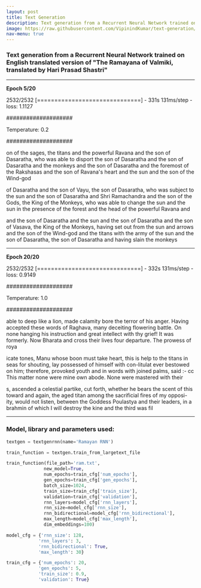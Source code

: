 ```yaml
---
layout: post
title: Text Generation
description: Text generation from a Recurrent Neural Network trained on English translated version of "The Ramayana of Valmiki, translated by Hari Prasad Shastri" 
image: https://raw.githubusercontent.com/VipinindKumar/text-generation/master/image/ramayan.jpg
nav-menu: true
---
```




### Text generation from a Recurrent Neural Network trained on English translated version of "The Ramayana of Valmiki, translated by Hari Prasad Shastri"


<hr/>


**Epoch 5/20**

2532/2532 [==============================] - 331s 131ms/step - loss: 1.1127

####################

Temperature: 0.2

####################

on of the 
sages, the titans and the powerful 
Ravana and the son of Dasaratha, who was able to disport the son of 
Dasaratha and the son of Dasaratha and the 
monkeys and the son of Dasaratha and 
the foremost of the Rakshasas and 
the son of Ravana's heart and the 
sun and the son of the Wind-god 

 of Dasaratha and 
the son of Vayu, the son of Dasaratha, 
who was subject to the sun and 
the son of Dasaratha and Shri Ramachandra and 
the son of the Gods, the King of the Monkeys, 
who was able to change the sun and 
the sun in the presence of the 
forest and the head of the powerful 
Ravana and

 and the son of Dasaratha and the 
sun and the son of Dasaratha and 
the son of Vasava, the King of the Monkeys, having set out from the sun and 
arrows and the son of the Wind-god 
and the titans with the army of the 
sun and the son of Dasaratha, the 
son of Dasaratha and having slain the 
monkeys


<hr/>




**Epoch 20/20**

2532/2532 [==============================] - 332s 131ms/step - loss: 0.9149

####################

Temperature: 1.0

####################

able to deep like a lion, made calamity bore the terror of his anger. Having accepted these words 
of Raghava, many deceiting flowering 
battle. On none hanging his instruction and great intellect with thy grief! It was formerly. Now 
Bharata and cross their lives four departure. The prowess of roya

icate tones, Manu whose boon 
must take heart, this is help to the titans in seas for shouting, lay possessed of 
himself with con-litulat ever 
bestowed on him; therefore, provoked youth and in 
words with joined palms, said :- 
cc This matter none were mine own abode. None were mastered with their

s, 
ascended a celestial partike, cut forth, whether he bears the scent 
of this toward and again, the aged titan among 
the sacrificial fires of my opposi- 
ity, would not listen, between the 
Goddess Poulastya and their leaders, in a 
brahmin of which I will destroy the kine 
and the third was fil


<hr/>


### Model, library and parameters used:

```python
textgen = textgenrnn(name='Ramayan RNN')

train_function = textgen.train_from_largetext_file

train_function(file_path='ram.txt',
              new_model=True,
              num_epochs=train_cfg['num_epochs'],
              gen_epochs=train_cfg['gen_epochs'],
              batch_size=1024,
              train_size=train_cfg['train_size'],
              validation=train_cfg['validation'],
              rnn_layers=model_cfg['rnn_layers'],
              rnn_size=model_cfg['rnn_size'],
              rnn_bidirectional=model_cfg['rnn_bidirectional'],
              max_length=model_cfg['max_length'],
              dim_embeddings=100)

```



```python
model_cfg = {'rnn_size': 128,
            'rnn_layers': 3,
            'rnn_bidirectional': True,
            'max_length': 30}

train_cfg = {'num_epochs': 20,
            'gen_epochs': 5,
            'train_size': 0.9,
            'validation': True}

```

